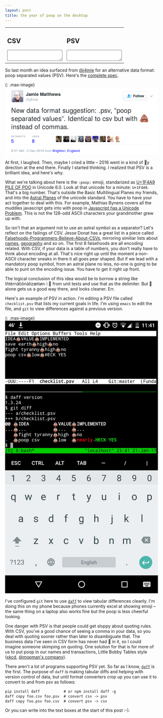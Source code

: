 ```yaml
---
layout: post
title: the year of poop on the desktop
---
```


<table width="100%">
<tr>
<td><h2>CSV</h2><textarea id="table_csv" class="ctable" wrap="off"></textarea></td>
<td><h2>PSV</h2><textarea id="table_poop" class="ctable" wrap="off"></textarea></td>
</tr>
</table>

<script>
$.mobile.ignoreContentEnabled=true;
$(function() {
  var txt = "IDEA,VALUE,IMPLEMENTED\nsave earth,high,no\nfight tyranny,high,no\npoop csv,low,HECK YES\n";

  var delim = String.fromCharCode(0xD83D, 0xDCA9);
  var csv_poop = new daff.Csv(delim);
  var csv = new daff.Csv();
  var update = true;
  $('#table_poop').keyup(function() {
     if (update) {
       update = false;
       $('#table_csv').val(csv.renderTable(csv_poop.makeTable($('#table_poop').val())));
       update = true;
     }
  });
  $('#table_csv').keyup(function() {
     if (update) {
       update = false;
       $('#table_poop').val(csv_poop.renderTable(csv.makeTable($('#table_csv').val())));
       update = true;
     }
  });
  $('#table_csv').val(txt);
  $('#table_csv').trigger('keyup');
  $('#table_poop').trigger('keyup');
});
</script>

So last month an idea surfaced from [@j4mie](https://twitter.com/j4mie])
for an alternative data format: poop separated values (PSV).  Here's the
<a href='https://twitter.com/j4mie/status/804701143171497984'>complete spec</a>.

{: .max-image}
![PSV Spec](/images/psv_spec.png)

At first, I laughed.  Then, maybe I cried a little &ndash; 2016 went in a
kind of &#x1f4a9;y direction at the end there.
Finally I started thinking.  I realized that PSV is a brilliant idea,
and here's why.

What we're talking about here is the `:poop:` emoji, standarized as
<a href='http://www.fileformat.info/info/unicode/char/1f4a9/index.htm'>U+1F4A9 PILE OF POO</a>
in Unicode 6.0.
Look at that unicode for a minute: `U+1F4A9`.  That's a big number.
That's outside the Basic Multilingual Planes my friends, and into
the <a href='https://en.wikipedia.org/wiki/Plane_%28Unicode%29'>Astral Planes</a> of
the unicode standard.  You have to have your act together to deal with this.
For example, Mathias Bynens covers all the muddles javascript gets into with poop in
<a href='https://mathiasbynens.be/notes/javascript-unicode'>Javascript has a Unicode Problem</a>.
This is not the 128-odd ASCII characters your grandmother grew up with.

So isn't that an argument not to use an astral symbol as a separator?
Let's reflect on the failings of CSV.  Jesse
Donat has a great list in a piece called
<a href='https://donatstudios.com/Falsehoods-Programmers-Believe-About-CSVs'>Falsehoods-Programmers-Believe-About-CSVs</a>,
mirroring similiar lists about <a href='http://www.kalzumeus.com/2010/06/17/falsehoods-programmers-believe-about-names/'>names</a>,
<a href='http://wiesmann.codiferes.net/wordpress/?p=15187&lang=en'>geography</a> and so on.
The first 8 falsehoods are all encoding related.  With CSV, if your data is a table
of numbers, you don't really have to think about encoding at all.  That's nice
right up until
the moment a non-ASCII character sneaks in there it all goes pear shaped.
But if we lead with a mandatory poop symbol, from an astral plane no less,
no-one is going to be able to punt on the encoding issue.  You have
to get it right up front.

The logical conclusion of this idea would be to borrow a string
like I&ntilde;t&euml;rn&acirc;ti&ocirc;n&agrave;liz&aelig;ti&oslash;n&#x2603;&#x1F4A9;
from unit tests and use that as the delimiter.  But &#x1F4A9; alone gets us a good way there,
and looks cleaner. Err.

Here's an example of PSV in action.  I'm editing a PSV file called
`checklist.psv` that lists my current goals in life.  I'm using `emacs`
to edit the file, and `git` to view differences against a previous
version.

{: .max-image}
![PSV and daff](/images/psv_diff.jpg)

I've configured `git` here to use <a href='https://github.com/paulfitz/daff'>`daff`</a>
to view tabular differences cleanly.  I'm doing this on my phone because phones
currently excel at showing emoji &ndash; the same thing on a laptop also works fine
but the poop is less cheerful looking.

One danger with PSV is that people could get sloppy about quoting
rules.  With CSV, you've a good chance of seeing a comma in your data,
so you deal with quoting sooner rather than later to disambiguate that.
The business data I've seen in CSV form has never had &#x1F4A9; in it,
so I could imagine someone skimping on quoting.  One solution for that
is for more of us to put poop in our names and transactions,
Little Bobby Tables style (<a href='https://xkcd.com/327/'>xkcd</a>,
<a href='https://opencorporates.com/companies/gb/10542519'>@mopman's company</a>).

There aren't a lot of programs supporting PSV yet.  So far as I know,
<a href='https://github.com/paulfitz/daff'>`daff`</a> is the first.
The purpose of `daff` is making tabular diffs and helping with
version control of data, but until format converters crop up you
can use it to convert to and from psv as follows:

```
pip install daff           # or npm install daff -g
daff copy foo.csv foo.psv  # convert csv -> psv
daff copy foo.psv foo.csv  # convert psv -> csv
```

Or you can write into the text boxes at the start of this post :-).